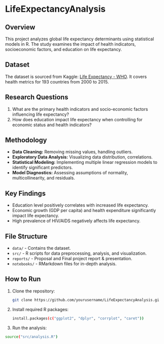 # LifeExpectancyAnalysis

## Overview
This project analyzes global life expectancy determinants using statistical models in R. The study examines the impact of health indicators, socioeconomic factors, and education on life expectancy.

## Dataset
The dataset is sourced from Kaggle: [Life Expectancy - WHO](https://www.kaggle.com/datasets/kumarajarshi/life-expectancy-who). It covers health metrics for 193 countries from 2000 to 2015.

## Research Questions
1. What are the primary health indicators and socio-economic factors influencing life expectancy?
2. How does education impact life expectancy when controlling for economic status and health indicators?

## Methodology
- **Data Cleaning:** Removing missing values, handling outliers.
- **Exploratory Data Analysis:** Visualizing data distribution, correlations.
- **Statistical Modeling:** Implementing multiple linear regression models to identify significant predictors.
- **Model Diagnostics:** Assessing assumptions of normality, multicollinearity, and residuals.

## Key Findings
- Education level positively correlates with increased life expectancy.
- Economic growth (GDP per capita) and health expenditure significantly impact life expectancy.
- High prevalence of HIV/AIDS negatively affects life expectancy.

## File Structure
- `data/` - Contains the dataset.
- `src/` - R scripts for data preprocessing, analysis, and visualization.
- `reports/` - Proposal and Final project report & presentation.
- `notebooks/` - RMarkdown files for in-depth analysis.

## How to Run
1. Clone the repository:
   ```sh
   git clone https://github.com/yourusername/LifeExpectancyAnalysis.git
   
2.	Install required R packages:
    ```sh
    install.packages(c("ggplot2", "dplyr", "corrplot", "caret"))

3.	Run the analysis:
   ```sh
   source("src/analysis.R")

